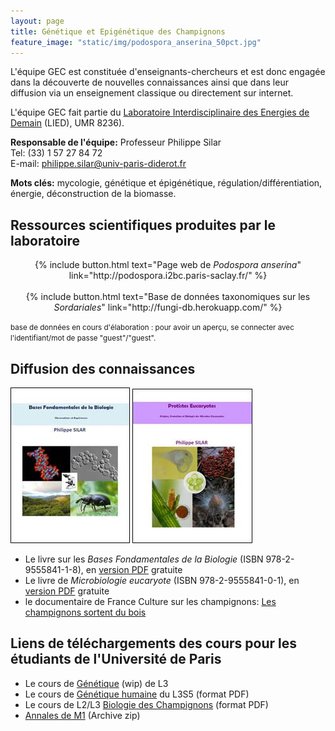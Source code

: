 ```yaml
---
layout: page
title: Génétique et Epigénétique des Champignons
feature_image: "static/img/podospora_anserina_50pct.jpg"
---
```


L'équipe GEC est constituée d'enseignants-chercheurs et est donc engagée dans la découverte de nouvelles connaissances ainsi que dans leur diffusion via un enseignement classique ou directement sur internet.

L'équipe GEC fait partie du [Laboratoire Interdisciplinaire des Energies de Demain](http://www.lied-pieri.univ-paris-diderot.fr/) (LIED), UMR 8236).

**Responsable de l'équipe:**
Professeur Philippe Silar<br>
Tel: (33) 1 57 27 84 72<br>
E-mail: [philippe.silar@univ-paris-diderot.fr](mailto:philippe.silar@univ-paris-diderot.fr)

**Mots clés:** mycologie, génétique et épigénétique, régulation/différentiation, énergie, déconstruction de la biomasse.

## Ressources scientifiques produites par le laboratoire

<center>
{% include button.html text="Page web de <em>Podospora anserina</em>" link="http://podospora.i2bc.paris-saclay.fr/" %}
</center>

<br>

<center>
{% include button.html text="Base de données taxonomiques sur les <em>Sordariales</em>" link="http://fungi-db.herokuapp.com/" %}
</center>

<small>base de données en cours d'élaboration : pour avoir un aperçu, se connecter avec l'identifiant/mot de passe "guest"/"guest". </small>

## Diffusion des connaissances

![Bases Fondamentales de la Biologie](static/img/bfb.jpg)
![Microbiologie eucaryote](static/img/pe.jpg)

- Le livre sur les _Bases Fondamentales de la Biologie_ (ISBN 978-2-9555841-1-8), en [version PDF](https://hal.archives-ouvertes.fr/hal-01401263) gratuite
- Le livre de _Microbiologie eucaryote_ (ISBN 978-2-9555841-0-1), en [version PDF](https://hal.archives-ouvertes.fr/hal-01263138) gratuite
- le documentaire de France Culture sur les champignons: [Les champignons sortent du bois](https://www.franceculture.fr/emissions/lsd-la-serie-documentaire/les-champignons-sortent-du-bois-14-champignons-vos-papiers)

## Liens de téléchargements des cours pour les étudiants de l'Université de Paris

- Le cours de [Génétique](http://gec.sdv.univ-paris-diderot.fr/genetique/licence.html) (wip) de L3
- Le cours de [Génétique humaine](http://gec.sdv.univ-paris-diderot.fr/GenetCoursL3S5genethumaine.pdf) du L3S5 (format PDF)
- Le cours de L2/L3 [Biologie des Champignons](http://gec.sdv.univ-paris-diderot.fr/coursL2myco.pdf) (format PDF)
- [Annales de M1](http://gec.sdv.univ-paris-diderot.fr/examenmicrobioeuc.zip) (Archive zip)
